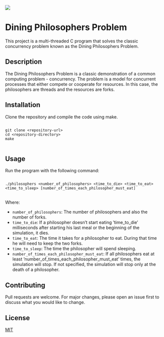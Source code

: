 <img src="philosophers.png">
<h1>Dining Philosophers Problem</h1>

<p>This project is a multi-threaded C program that solves the classic concurrency problem known as the Dining Philosophers Problem.</p>

<h2>Description</h2>

<p>The Dining Philosophers Problem is a classic demonstration of a common computing problem - concurrency. The problem is a model for concurrent processes that either compete or cooperate for resources. In this case, the philosophers are threads and the resources are forks.</p>

<h2>Installation</h2>

<p>Clone the repository and compile the code using make.</p>

<pre>
<code>
git clone &lt;repository-url&gt;
cd &lt;repository-directory&gt;
make
</code>
</pre>

<h2>Usage</h2>

<p>Run the program with the following command:</p>

<pre>
<code>
./philosophers &lt;number_of_philosophers&gt; &lt;time_to_die&gt; &lt;time_to_eat&gt; &lt;time_to_sleep&gt; [number_of_times_each_philosopher_must_eat]
</code>
</pre>

<p>Where:</p>
<ul>
<li><code>number_of_philosophers</code>: The number of philosophers and also the number of forks.</li>
<li><code>time_to_die</code>: If a philosopher doesn’t start eating ’time_to_die’ milliseconds after starting his last meal or the beginning of the simulation, it dies.</li>
<li><code>time_to_eat</code>: The time it takes for a philosopher to eat. During that time he will need to keep the two forks.</li>
<li><code>time_to_sleep</code>: The time the philosopher will spend sleeping.</li>
<li><code>number_of_times_each_philosopher_must_eat</code>: If all philosophers eat at least ’number_of_times_each_philosopher_must_eat’ times, the simulation will stop. If not specified, the simulation will stop only at the death of a philosopher.</li>
</ul>

<h2>Contributing</h2>

<p>Pull requests are welcome. For major changes, please open an issue first to discuss what you would like to change.</p>

<h2>License</h2>

<p><a href="https://choosealicense.com/licenses/mit/">MIT</a></p>
